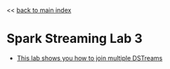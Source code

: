 << [back to main index](../README.md)

Spark Streaming Lab 3
======

* [This lab shows you how to join multiple DSTreams](lab3.md)

